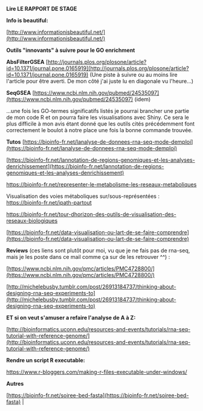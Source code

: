 
**Lire LE RAPPORT DE STAGE**

**Info is beautiful:**

 [http://www.informationisbeautiful.net/](http://www.informationisbeautiful.net/)

**Outils &quot;innovants&quot; à suivre pour le GO enrichment**

**AbsFilterGSEA**
 [http://journals.plos.org/plosone/article?id=10.1371/journal.pone.0165919](http://journals.plos.org/plosone/article?id=10.1371/journal.pone.0165919) (Une piste à suivre ou au moins lire l&#39;article pour être averti. De mon côté j&#39;ai juste lu en diagonale vu l&#39;heure...)

**SeqGSEA**
 [https://www.ncbi.nlm.nih.gov/pubmed/24535097](https://www.ncbi.nlm.nih.gov/pubmed/24535097) (idem)

...une fois les GO-termes significatifs listés je pourrai brancher une partie de mon code R et on pourra faire les visualisations avec Shiny. Ce sera le plus difficile à mon avis étant donné que les outils cités précédemment font correctement le boulot à notre place une fois la bonne commande trouvée.

**Tutos**
 [https://bioinfo-fr.net/lanalyse-de-donnees-rna-seq-mode-demploi](https://bioinfo-fr.net/lanalyse-de-donnees-rna-seq-mode-demploi)

 [https://bioinfo-fr.net/lannotation-de-regions-genomiques-et-les-analyses-denrichissement](https://bioinfo-fr.net/lannotation-de-regions-genomiques-et-les-analyses-denrichissement)

https://bioinfo-fr.net/representer-le-metabolisme-les-reseaux-metaboliques

Visualisation des voies métaboliques sur/sous-représentées : [https://bioinfo-fr.net/ipath-partout ](https://bioinfo-fr.net/ipath-partout)

https://bioinfo-fr.net/tour-dhorizon-des-outils-de-visualisation-des-reseaux-biologiques

[https://bioinfo-fr.net/data-visualisation-ou-lart-de-se-faire-comprendre](https://bioinfo-fr.net/data-visualisation-ou-lart-de-se-faire-comprendre)

**Reviews**
(ces liens sont plutôt pour moi, vu que je ne fais pas de rna-seq, mais je les poste dans ce mail comme ça sur de les retrouver ^^) :

[https://www.ncbi.nlm.nih.gov/pmc/articles/PMC4728800/](https://www.ncbi.nlm.nih.gov/pmc/articles/PMC4728800/)

 [http://michelebusby.tumblr.com/post/26913184737/thinking-about-designing-rna-seq-experiments-to](http://michelebusby.tumblr.com/post/26913184737/thinking-about-designing-rna-seq-experiments-to)

**ET si on veut s&#39;amuser a refaire l&#39;analyse de A à Z:**

 [http://bioinformatics.uconn.edu/resources-and-events/tutorials/rna-seq-tutorial-with-reference-genome/](http://bioinformatics.uconn.edu/resources-and-events/tutorials/rna-seq-tutorial-with-reference-genome/)



**Rendre un script R executable:**

https://www.r-bloggers.com/making-r-files-executable-under-windows/


**Autres** 

 [https://bioinfo-fr.net/soiree-bed-fasta](https://bioinfo-fr.net/soiree-bed-fasta) |

